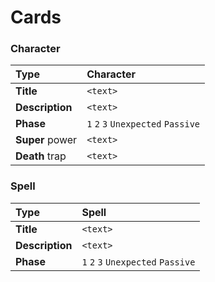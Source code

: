 # Cards

### Character

|Type|Character|
|:-|:-|
|**Title**|`<text>`|
|**Description**|`<text>`|
|**Phase**|`1` `2` `3` `Unexpected` `Passive`|
|**Super** power|`<text>`|
|**Death** trap|`<text>`|

### Spell

|Type|Spell|
|:-|:-|
|**Title**|`<text>`|
|**Description**|`<text>`|
|**Phase**|`1` `2` `3` `Unexpected` `Passive`|

